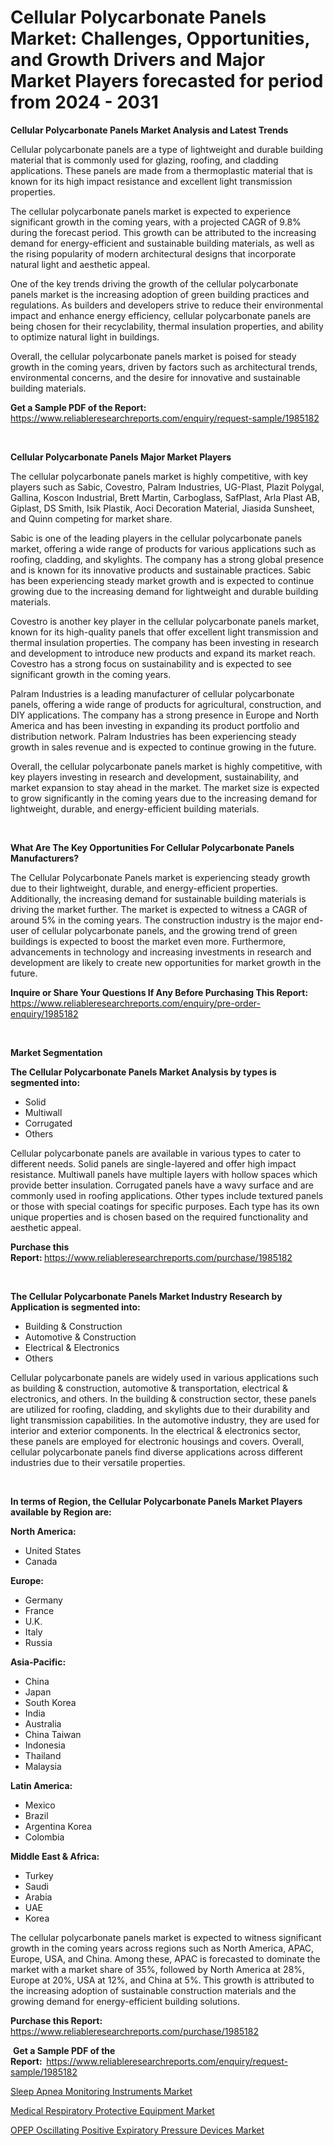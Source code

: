 <p><h1>Cellular Polycarbonate Panels Market: Challenges, Opportunities, and Growth Drivers and Major Market Players forecasted for period from 2024 - 2031</h1></p><p><strong>Cellular Polycarbonate Panels Market Analysis and Latest Trends</strong></p>
<p><p>Cellular polycarbonate panels are a type of lightweight and durable building material that is commonly used for glazing, roofing, and cladding applications. These panels are made from a thermoplastic material that is known for its high impact resistance and excellent light transmission properties.</p><p>The cellular polycarbonate panels market is expected to experience significant growth in the coming years, with a projected CAGR of 9.8% during the forecast period. This growth can be attributed to the increasing demand for energy-efficient and sustainable building materials, as well as the rising popularity of modern architectural designs that incorporate natural light and aesthetic appeal.</p><p>One of the key trends driving the growth of the cellular polycarbonate panels market is the increasing adoption of green building practices and regulations. As builders and developers strive to reduce their environmental impact and enhance energy efficiency, cellular polycarbonate panels are being chosen for their recyclability, thermal insulation properties, and ability to optimize natural light in buildings.</p><p>Overall, the cellular polycarbonate panels market is poised for steady growth in the coming years, driven by factors such as architectural trends, environmental concerns, and the desire for innovative and sustainable building materials.</p></p>
<p><strong>Get a Sample PDF of the Report:&nbsp;</strong> <a href="https://www.reliableresearchreports.com/enquiry/request-sample/1985182">https://www.reliableresearchreports.com/enquiry/request-sample/1985182</a></p>
<p>&nbsp;</p>
<p><strong>Cellular Polycarbonate Panels Major Market Players</strong></p>
<p><p>The cellular polycarbonate panels market is highly competitive, with key players such as Sabic, Covestro, Palram Industries, UG-Plast, Plazit Polygal, Gallina, Koscon Industrial, Brett Martin, Carboglass, SafPlast, Arla Plast AB, Giplast, DS Smith, Isik Plastik, Aoci Decoration Material, Jiasida Sunsheet, and Quinn competing for market share.</p><p>Sabic is one of the leading players in the cellular polycarbonate panels market, offering a wide range of products for various applications such as roofing, cladding, and skylights. The company has a strong global presence and is known for its innovative products and sustainable practices. Sabic has been experiencing steady market growth and is expected to continue growing due to the increasing demand for lightweight and durable building materials.</p><p>Covestro is another key player in the cellular polycarbonate panels market, known for its high-quality panels that offer excellent light transmission and thermal insulation properties. The company has been investing in research and development to introduce new products and expand its market reach. Covestro has a strong focus on sustainability and is expected to see significant growth in the coming years.</p><p>Palram Industries is a leading manufacturer of cellular polycarbonate panels, offering a wide range of products for agricultural, construction, and DIY applications. The company has a strong presence in Europe and North America and has been investing in expanding its product portfolio and distribution network. Palram Industries has been experiencing steady growth in sales revenue and is expected to continue growing in the future.</p><p>Overall, the cellular polycarbonate panels market is highly competitive, with key players investing in research and development, sustainability, and market expansion to stay ahead in the market. The market size is expected to grow significantly in the coming years due to the increasing demand for lightweight, durable, and energy-efficient building materials.</p></p>
<p>&nbsp;</p>
<p><strong>What Are The Key Opportunities For Cellular Polycarbonate Panels Manufacturers?</strong></p>
<p><p>The Cellular Polycarbonate Panels market is experiencing steady growth due to their lightweight, durable, and energy-efficient properties. Additionally, the increasing demand for sustainable building materials is driving the market further. The market is expected to witness a CAGR of around 5% in the coming years. The construction industry is the major end-user of cellular polycarbonate panels, and the growing trend of green buildings is expected to boost the market even more. Furthermore, advancements in technology and increasing investments in research and development are likely to create new opportunities for market growth in the future.</p></p>
<p><strong>Inquire or Share Your Questions If Any Before Purchasing This Report:</strong> <a href="https://www.reliableresearchreports.com/enquiry/pre-order-enquiry/1985182">https://www.reliableresearchreports.com/enquiry/pre-order-enquiry/1985182</a></p>
<p>&nbsp;</p>
<p><strong>Market Segmentation</strong></p>
<p><strong>The Cellular Polycarbonate Panels Market Analysis by types is segmented into:</strong></p>
<p><ul><li>Solid</li><li>Multiwall</li><li>Corrugated</li><li>Others</li></ul></p>
<p><p>Cellular polycarbonate panels are available in various types to cater to different needs. Solid panels are single-layered and offer high impact resistance. Multiwall panels have multiple layers with hollow spaces which provide better insulation. Corrugated panels have a wavy surface and are commonly used in roofing applications. Other types include textured panels or those with special coatings for specific purposes. Each type has its own unique properties and is chosen based on the required functionality and aesthetic appeal.</p></p>
<p><strong>Purchase this Report:&nbsp;</strong><a href="https://www.reliableresearchreports.com/purchase/1985182">https://www.reliableresearchreports.com/purchase/1985182</a></p>
<p>&nbsp;</p>
<p><strong>The Cellular Polycarbonate Panels Market Industry Research by Application is segmented into:</strong></p>
<p><ul><li>Building & Construction</li><li>Automotive & Construction</li><li>Electrical & Electronics</li><li>Others</li></ul></p>
<p><p>Cellular polycarbonate panels are widely used in various applications such as building & construction, automotive & transportation, electrical & electronics, and others. In the building & construction sector, these panels are utilized for roofing, cladding, and skylights due to their durability and light transmission capabilities. In the automotive industry, they are used for interior and exterior components. In the electrical & electronics sector, these panels are employed for electronic housings and covers. Overall, cellular polycarbonate panels find diverse applications across different industries due to their versatile properties.</p></p>
<p>&nbsp;</p>
<p><strong>In terms of Region, the Cellular Polycarbonate Panels Market Players available by Region are:</strong></p>
<p>
    <p> <strong> North America: </strong>
        <ul>
            <li>United States</li>
            <li>Canada</li>
        </ul>
        </p> 
    <p> <strong> Europe: </strong>
        <ul>
            <li>Germany</li>
            <li>France</li>
            <li>U.K.</li>
            <li>Italy</li>
            <li>Russia</li>
        </ul>
        </p> 
    <p> <strong> Asia-Pacific: </strong>
        <ul>
            <li>China</li>
            <li>Japan</li>
            <li>South Korea</li>
            <li>India</li>
            <li>Australia</li>
            <li>China Taiwan</li>
            <li>Indonesia</li>
            <li>Thailand</li>
            <li>Malaysia</li>
        </ul>
        </p> 
    <p> <strong> Latin America: </strong>
        <ul>
            <li>Mexico</li>
            <li>Brazil</li>
            <li>Argentina Korea</li>
            <li>Colombia</li>
        </ul>
        </p> 
    <p> <strong> Middle East & Africa: </strong>
        <ul>
            <li>Turkey</li>
            <li>Saudi</li>
            <li>Arabia</li>
            <li>UAE</li>
            <li>Korea</li>
        </ul>
    </p>
    </p>
<p><p>The cellular polycarbonate panels market is expected to witness significant growth in the coming years across regions such as North America, APAC, Europe, USA, and China. Among these, APAC is forecasted to dominate the market with a market share of 35%, followed by North America at 28%, Europe at 20%, USA at 12%, and China at 5%. This growth is attributed to the increasing adoption of sustainable construction materials and the growing demand for energy-efficient building solutions.</p></p>
<p><strong>Purchase this Report: </strong><a href="https://www.reliableresearchreports.com/purchase/1985182">https://www.reliableresearchreports.com/purchase/1985182</a></p>
<p>&nbsp;<strong>Get a Sample PDF of the Report:&nbsp;&nbsp;</strong><a href="https://www.reliableresearchreports.com/enquiry/request-sample/1985182">https://www.reliableresearchreports.com/enquiry/request-sample/1985182</a></p>
<p><strong></strong></p>
<p><p><a href="https://view.publitas.com/reportprime-1/sleep-apnea-monitoring-instruments-market-research-report-reveals-the-latest-trends-and-opportunities-of-this-market-for-period-from-2023-2030/">Sleep Apnea Monitoring Instruments Market</a></p><p><a href="https://view.publitas.com/reportprime-1/medical-respiratory-protective-equipment-market-offers-provide-insightful-data-for-the-time-period-from-2023-to-2030-and-also-provide-analysis-based-on-application-type-and-region/">Medical Respiratory Protective Equipment Market</a></p><p><a href="https://view.publitas.com/reportprime-1/opep-oscillating-positive-expiratory-pressure-devices-market-provides-detailed-segmentation-of-this-market-based-on-type-application-and-region-and-forecast-for-the-period-from-2023-2030/">OPEP Oscillating Positive Expiratory Pressure Devices Market</a></p></p>